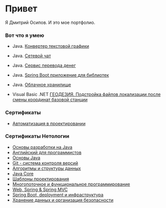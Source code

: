 # Привет
Я Дмитрий Осипов. И это мое портфолио.

### Вот что я умею

- Java. [Конвертер текстовой графики](https://github.com/dmevos/TextGraphics.git)
- Java. [Сетевой чат](https://github.com/dmevos/TH_NetworkChat.git)
- Java. [Сервис перевода денег](https://github.com/dmevos/MoneyTransfer.git)
- Java. [Spring Boot приложение для библиотек](https://github.com/dmevos/Library.git)
- Java. [Облачное хранилище](https://github.com/dmevos/CloudStorage.git)
  
- Visual Basic .NET [ГЕОДЕЗИЯ. Подстройка файлов локализации после смены координат базовой станции](https://github.com/dmevos/ReCalcBaza.git)

### Сертификаты
- [Автоматизация в проектировании]("https://github.com/dmevos/Cert/Сертификат-Автоматизация_в_проектировании.pdf")


### Сертификаты Нетологии
- [Основы разработки на Java](https://github.com/dmevos/Cert/blob/main/00_ОсновыРазоаботкиJava.pdf)
- [Английский для программистов](https://github.com/dmevos/Cert/blob/main/01_English.pdf)
- [Основы Java](https://github.com/dmevos/Cert/blob/main/02_ОсновыJava.pdf)
- [Git - система контроля версий](https://github.com/dmevos/Cert/blob/main/03_Git.pdf)
- [Алгоритмы и структуры данных](https://github.com/dmevos/Cert/blob/main/04_Алгоритмы.pdf)
- [Java Core](https://github.com/dmevos/Cert/blob/main/05_JavaCore.pdf)
- [Шаблоны проектирования](https://github.com/dmevos/Cert/blob/main/06_Шаблоны.pdf)
- [Многопоточное и функциональное программирование](https://github.com/dmevos/Cert/blob/main/07_Многопоточн.pdf)
- [Web, Spring & Spring MVC](https://github.com/dmevos/Cert/blob/main/08_Web.pdf)
- [Spring Boot, deployment и инфраструктура](https://github.com/dmevos/Cert/blob/main/09_SpringBoot.pdf)
- [Хранение данных и организация безопасности](https://github.com/dmevos/Cert/blob/main/10_БД.pdf)
